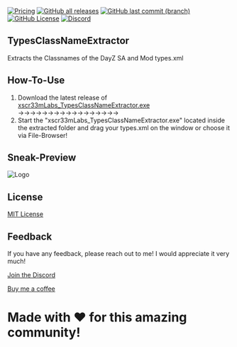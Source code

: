 ﻿[![Pricing](https://img.shields.io/badge/Price-Free-green?style=for-the-badge&color=green)](https://github.com/xscr33m/TypesClassNameExtractor/)
[![GitHub all releases](https://img.shields.io/github/downloads/xscr33m/TypesClassNameExtractor/total?style=for-the-badge&color=gold)](https://github.com/xscr33m/TypesClassNameExtractor/releases)
[![GitHub last commit (branch)](https://img.shields.io/github/last-commit/xscr33m/TypesClassNameExtractor/master?style=for-the-badge&color=gold)](https://github.com/xscr33m/TypesClassNameExtractor/commits/master/)
[![GitHub License](https://img.shields.io/github/license/xscr33m/TypesClassNameExtractor?style=for-the-badge&color=gold)](https://spdx.org/licenses/)
[![Discord](https://img.shields.io/discord/1102440447835648124?style=for-the-badge&label=Discord&color=gold)](https://discord.com/invite/5CrDj8ba6C)

 
## TypesClassNameExtractor

Extracts the Classnames of the DayZ SA and Mod types.xml


## How-To-Use

   1. Download the latest release of [xscr33mLabs_TypesClassNameExtractor.exe](https://github.com/xscr33m/TypesClassNameExtractor/releases)  →→→→→→→→→→→→→→→→→
   2. Start the "xscr33mLabs_TypesClassNameExtractor.exe" located inside the extracted folder and drag your types.xml on the window or choose it via File-Browser!


## Sneak-Preview

![Logo](https://cdn.discordapp.com/attachments/1183147757612040324/1194079453702279168/TypesExtractor.png)


## License

[MIT License](https://spdx.org/licenses/)


## Feedback

If you have any feedback, please reach out to me!
I would appreciate it very much! 

[Join the Discord](https://discord.com/invite/5CrDj8ba6C)

[Buy me a coffee](https://www.paypal.com/paypalme/dheil53)

# Made with ♥ for this amazing community!
